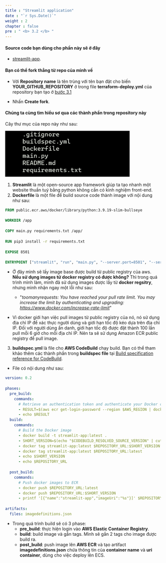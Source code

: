 ```yaml
---
title : "Streamlit application"
date : "`r Sys.Date()`"
weight : 2
chapter : false
pre : " <b> 3.2 </b> "
---
```


#### Source code bạn dùng cho phần này sẽ ở đây
 - [streamlit-app](https://github.com/bibichannel/streamlit-app).

#### Bạn có thể fork thẳng từ repo của mình về
- Với **Repository name** là tên trùng với tên bạn đặt cho biến **YOUR_GITHUB_REPOSITORY** ở trong file **terraform-deploy.yml** của repository bạn tạo ở [bước 3.1](../../3-setupGithub/3.1-createTerraformRepo/_index.vi.md)

- Nhấn **Create fork**.

#### Chúng ta cùng tìm hiểu sơ qua các thành phần trong repository này
Cây thư mục của repo này như sau:

![IMAGE](/images/3-setupGithub/3.2-createStreamlitRepo/001-createStreamlitRepo.png)

1. **Streamlit** là một open-source app framework giúp ta tạo nhanh một website thuần tuý bằng python không cần có kinh nghiệm front-end.
2. **Dockerfile** là một file để build source code thành image với nội dung như sau:
```Dockerfile
FROM public.ecr.aws/docker/library/python:3.9.19-slim-bullseye

WORKDIR /app

COPY main.py requirements.txt /app/

RUN pip3 install -r requirements.txt

EXPOSE 8501

ENTRYPOINT ["streamlit", "run", "main.py", "--server.port=8501", "--server.address=0.0.0.0"]
```

- Ở đây mình sẽ lấy image base được build từ public registry của aws.
**Nếu sử dụng images từ docker registry có được không?** Thì trong quá trình mình làm, mình đã sử dụng images được lấy từ **docker regsitry**, nhưng mình nhận ngay một lỗi như sau: 
    - "*toomanyrequests: You have reached your pull rate limit. You may increase the limit by authenticating and upgrading: https://www.docker.com/increase-rate-limit*"

- Vì docker giới hạn việc pull images từ public registry của nó, nó sử dụng địa chỉ IP để xác thực người dùng và giới hạn tốc độ kéo dựa trên địa chỉ IP. Đối với người dùng ẩn danh, giới hạn tốc độ được đặt thành 100 lần pull mỗi 6 giờ cho mỗi địa chỉ IP.
Nên ta sẽ sử dụng Amazon ECR public registry để pull image.

3. **buildspec.yml** là file cho **AWS CodeBuild** chạy build. Bạn có thể tham khảo thêm các thành phần trong **buildspec file** tại [Build specification reference for CodeBuild](https://docs.aws.amazon.com/codebuild/latest/userguide/build-spec-ref.html).
- File có nội dung như sau:
```yml
version: 0.2

phases:
  pre_build:
    commands:
      # Retrieve an authentication token and authenticate your Docker client to your registry
      - RESULT=$(aws ecr get-login-password --region $AWS_REGION | docker login --username AWS --password-stdin $REPOSITORY_URL)
      - echo $RESULT
  build:
    commands:
      # Build the Docker image
      - docker build -t streamlit-app:latest .
      - SHORT_VERSION=$(echo "$CODEBUILD_RESOLVED_SOURCE_VERSION" | cut -c 1-8)
      - docker tag streamlit-app:latest $REPOSITORY_URL:$SHORT_VERSION
      - docker tag streamlit-app:latest $REPOSITORY_URL:latest
      - echo $SHORT_VERSION
      - echo $REPOSITORY_URL
  
  post_build:
    commands:
      # Push docker images to ECR
      - docker push $REPOSITORY_URL:latest
      - docker push $REPOSITORY_URL:$SHORT_VERSION
      - printf '[{"name":"streamlit-app","imageUri":"%s"}]' $REPOSITORY_URL:$SHORT_VERSION > imagedefinitions.json

artifacts:
  files: imagedefinitions.json
```

- Trong quá trình build sẽ có 3 phase:
  - **pre_build**: thực hiện login vào **AWS Elastic Container Registry**.
  - **build**: build image và gắn tags. Mình sẽ gắn 2 tags cho image được build ra.
  - **post_build**: push image lên **AWS ECR** và tạo artifact **imagedefinitions.json** chứa thông tin của **container name** và **uri container**, dùng cho việc deploy lên ECS.
